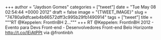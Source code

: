 
+++
author = "Jaydson Gomes"
categories = ["tweet"]
date = "Tue May 08 02:54:44 +0000 2012"
draft = false
image = "{TWEET_IMAGE}"
slug = "74780a9dfcaeb4b66572dff3c995b29fb1490914"
tags = ["tweet"]
title = """RT @Keppelen: FrontInBH 2..."""
+++
RT @Keppelen: FrontInBH 2012 - Evento para Devs Front-end - Desenvolvedores Front-end Belo Horizonte http://t.co/IEiAtPPt via @frontinbh
